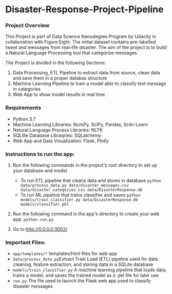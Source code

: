 # Disaster-Response-Project-Pipeline

### Project Overview
This Project is part of Data Science Nanodegree Program by Udacity in collaboration with Figure Eight.
The initial dataset contains pre-labelled tweet and messages from real-life disaster. 
The aim of the project is to build a Natural Language Processing tool that categorize messages.

The Project is divided in the following Sections:

1. Data Processing, ETL Pipeline to extract data from source, clean data and save them in a proper databse structure
2. Machine Learning Pipeline to train a model able to classify text message in categories
3. Web App to show model results in real time. 

### Requirements
* Python 3.7
* Machine Learning Libraries: NumPy, SciPy, Pandas, Sciki-Learn
* Natural Language Process Libraries: NLTK
* SQLlite Database Libraqries: SQLalchemy
* Web App and Data Visualization: Flask, Plotly

### Instructions to run the app:
1. Run the following commands in the project's root directory to set up your database and model.

    - To run ETL pipeline that cleans data and stores in database
        `python data/process_data.py data/disaster_messages.csv data/disaster_categories.csv data/DisasterResponse.db`
    - To run ML pipeline that trains classifier and saves
        `python models/train_classifier.py data/DisasterResponse.db models/classifier.pkl`

2. Run the following command in the app's directory to create your web app.
    `python run.py`

3. Go to http://0.0.0.0:3002/

### Important Files:

   * `app/templates/*` templates/html files for web app
   * `data/process_data.py`Extract Train Load (ETL) pipeline used for data cleaning, feature extraction, and storing
   data in a SQLite database
   * `models/train_classifier.py` A machine learning pipeline that loads data, trains a model, and saves the trained
   model as a .pkl file for later use
   * `run.py` The file used to launch the Flask web app used to classify disaster messages
